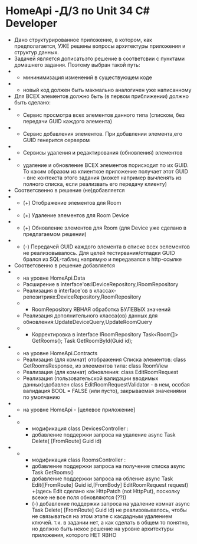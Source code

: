 # HomeApi -Д/З по Unit 34 С# Developer
- Дано структурированное приложение, в котором, как предполагается, УЖЕ решены вопросы архитектуры приложения и структур данных.
- Задачей является дописатьэто решение в соответсвии с пунктами домашнего задания. Поэтому выбран такой путь:
- - мининимизация изменений в существующем коде
- - новый код должен быть макмально аналогичен уже написанному
- Для ВСЕХ элементов должно быть (в первом приближении) должно быть сделано:
- - Сервис просмотра всех элементов данного типа (списком, без передачи GUID каждого элемента)
- - Сервис добавления элементов. При добавлении элемента,его GUID генерится сервером
- - Сервисы удаления и редактирования (обновления) элементов
- - удаление и обновление ВСЕХ элементов порисходит по их GUID. То каким образом из клиенткое приложение получает этот GUID - вне контекста этого задания (может например вычленять из полного списка, если реализвать его передачу клиенту)
- Соответсвенно в решение (не)добавляется
- - (+) Отображение элементов для Room
- - (+) Удаление элементов для Room Device
- - (+) Обновление элементов для Room (для Device уже сделано в предлагаемом решении)
- - (-) Передачей GUID каждого элемента в списке всех эелементов не реализовывалось. Для целей тестирвания/отладки GUID брался из SQL-таблиц напрямую и передавался в http-ссылке
- Соответсвенно в решение добавляется
- -  на уровне HomeApi.Data
    - Расширение в interface'ов:IDeviceRepository,IRoomRepository
    - Реализация в interface'ов в классах-репозитриях:DeviceRepository,RoomRepository
    - - RoomRepository ЯВНАЯ обработка БУЛЕВЫХ значений
    - Реализация дополнительного  класса(ов) данных для обновления:UpdateDeviceQuery,UpdateRoomQuery     
    - -   Корректировка в interface IRoomRepository
    Task<Room[]> GetRooms();
    Task<Room> GetRoomById(Guid id);
- -  на уровне  HomeApi.Contracts
    -  Реализация (для комнат) отображения Списка элементов: class GetRoomsResponse, из элеементов типа: class RoomView
    -  Реализация (для комнат) обновления:   class EditRoomRequest
    -  Реализация (пользовательской валидации вводимых данных):добавлен class EditRoomRequestValidator - в нем, особая валидация BOOL = FALSE (или пусто), закрываемая значениями по умолчанию
- -  на уровне  HomeApi - [целевое приложение]
- - -  модификация  class DevicesController :
    -    добавление поддержки запроса на удаление async Task<IActionResult> Delete(  [FromRoute] Guid id)
- - -  модификация  class RoomsController :
    -  добавление поддержки запроса на получение списка  async Task<IActionResult> GetRooms()
    -  добавление поддержки запроса на обление async Task<IActionResult> Edit([FromRoute] Guid id,[FromBody] EditRoomRequest request) +(здесь Edit сделано как HttpPatch (not HttpPut), посколку всеже не все поля обновляются (??)) 
    -  (-) добавление поддержки запроса на удаление комнат async Task<IActionResult> Delete(  [FromRoute] Guid id) не реализовывалось, чтобы не связываться на этом этапе с касдадным удалением ключей. т.к. в задании нет, а как сделать в общем то понятно, но должно быть некое решение на уровне архитектуры приложения, которого НЕТ ЯВНО
 
